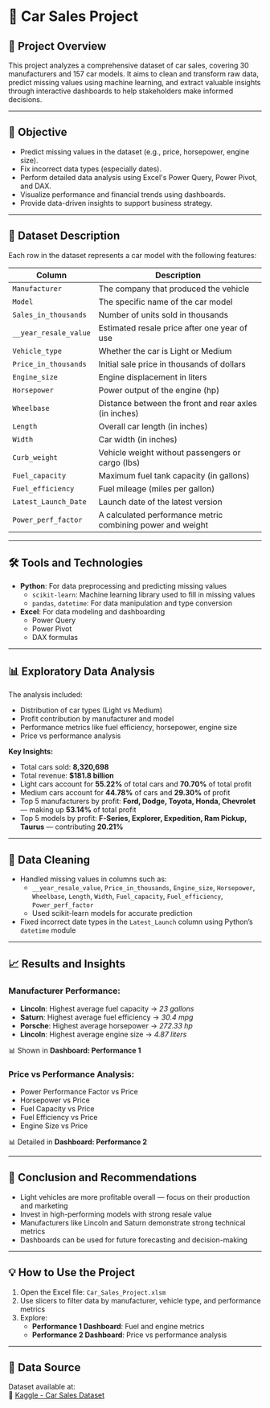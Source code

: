 # 🚗 Car Sales Project

## 📌 Project Overview  
This project analyzes a comprehensive dataset of car sales, covering 30 manufacturers and 157 car models. It aims to clean and transform raw data, predict missing values using machine learning, and extract valuable insights through interactive dashboards to help stakeholders make informed decisions.

---

## 🎯 Objective  
- Predict missing values in the dataset (e.g., price, horsepower, engine size).
- Fix incorrect data types (especially dates).
- Perform detailed data analysis using Excel's Power Query, Power Pivot, and DAX.
- Visualize performance and financial trends using dashboards.
- Provide data-driven insights to support business strategy.

---

## 🧾 Dataset Description  
Each row in the dataset represents a car model with the following features:

| Column | Description |
|--------|-------------|
| `Manufacturer` | The company that produced the vehicle |
| `Model` | The specific name of the car model |
| `Sales_in_thousands` | Number of units sold in thousands |
| `__year_resale_value` | Estimated resale price after one year of use |
| `Vehicle_type` | Whether the car is Light or Medium |
| `Price_in_thousands` | Initial sale price in thousands of dollars |
| `Engine_size` | Engine displacement in liters |
| `Horsepower` | Power output of the engine (hp) |
| `Wheelbase` | Distance between the front and rear axles (in inches) |
| `Length` | Overall car length (in inches) |
| `Width` | Car width (in inches) |
| `Curb_weight` | Vehicle weight without passengers or cargo (lbs) |
| `Fuel_capacity` | Maximum fuel tank capacity (in gallons) |
| `Fuel_efficiency` | Fuel mileage (miles per gallon) |
| `Latest_Launch_Date` | Launch date of the latest version |
| `Power_perf_factor` | A calculated performance metric combining power and weight |

---

## 🛠️ Tools and Technologies  
- **Python**: For data preprocessing and predicting missing values  
  - `scikit-learn`: Machine learning library used to fill in missing values  
  - `pandas`, `datetime`: For data manipulation and type conversion  
- **Excel**: For data modeling and dashboarding  
  - Power Query  
  - Power Pivot  
  - DAX formulas  

---

## 📊 Exploratory Data Analysis  
The analysis included:
- Distribution of car types (Light vs Medium)
- Profit contribution by manufacturer and model
- Performance metrics like fuel efficiency, horsepower, engine size
- Price vs performance analysis

**Key Insights:**
- Total cars sold: **8,320,698**
- Total revenue: **$181.8 billion**
- Light cars account for **55.22%** of total cars and **70.70%** of total profit
- Medium cars account for **44.78%** of cars and **29.30%** of profit
- Top 5 manufacturers by profit: **Ford, Dodge, Toyota, Honda, Chevrolet** — making up **53.14%** of total profit
- Top 5 models by profit: **F-Series, Explorer, Expedition, Ram Pickup, Taurus** — contributing **20.21%**

---

## 🧹 Data Cleaning  
- Handled missing values in columns such as:
  - `__year_resale_value`, `Price_in_thousands`, `Engine_size`, `Horsepower`, `Wheelbase`, `Length`, `Width`, `Fuel_capacity`, `Fuel_efficiency`, `Power_perf_factor`
  - Used scikit-learn models for accurate prediction
- Fixed incorrect date types in the `Latest_Launch` column using Python’s `datetime` module

---

## 📈 Results and Insights  

### Manufacturer Performance:
- **Lincoln**: Highest average fuel capacity → *23 gallons*
- **Saturn**: Highest average fuel efficiency → *30.4 mpg*
- **Porsche**: Highest average horsepower → *272.33 hp*
- **Lincoln**: Highest average engine size → *4.87 liters*

📊 Shown in **Dashboard: Performance 1**

### Price vs Performance Analysis:
- Power Performance Factor vs Price  
- Horsepower vs Price  
- Fuel Capacity vs Price  
- Fuel Efficiency vs Price  
- Engine Size vs Price  

📊 Detailed in **Dashboard: Performance 2**

---

## 📌 Conclusion and Recommendations  
- Light vehicles are more profitable overall — focus on their production and marketing
- Invest in high-performing models with strong resale value
- Manufacturers like Lincoln and Saturn demonstrate strong technical metrics
- Dashboards can be used for future forecasting and decision-making

---

## 💡 How to Use the Project  
1. Open the Excel file: `Car_Sales_Project.xlsm`  
2. Use slicers to filter data by manufacturer, vehicle type, and performance metrics  
3. Explore:
   - **Performance 1 Dashboard**: Fuel and engine metrics
   - **Performance 2 Dashboard**: Price vs performance analysis

---

## 📂 Data Source  
Dataset available at:  
🔗 [Kaggle - Car Sales Dataset](https://www.kaggle.com/datasets/gagandeep16/car-sales)
